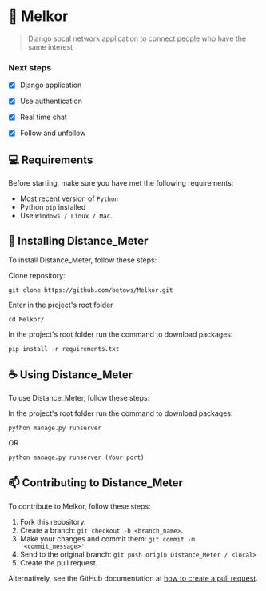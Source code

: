 # 🚀 Melkor


> Django socal network application to connect people who have the same interest

### Next steps

- [x] Django application 
- [x] Use authentication
- [x] Real time chat
- [x] Follow and unfollow 


## 💻 Requirements

Before starting, make sure you have met the following requirements: 

* Most recent version of `Python`
* Python `pip` installed 
* Use  `Windows / Linux / Mac`.

## 🚀 Installing Distance_Meter

To install Distance_Meter, follow these steps: 

Clone repository:
```
git clone https://github.com/betows/Melkor.git
```

Enter in the project's root folder
```
cd Melkor/
```

In the project's root folder run the command to download packages:
```
pip install -r requirements.txt
```

## ☕ Using Distance_Meter

To use Distance_Meter, follow these steps:

In the project's root folder run the command to download packages:
```
python manage.py runserver
```
OR
```
python manage.py runserver (Your port)
```

## 📫 Contributing to Distance_Meter

To contribute to Melkor, follow these steps:

1. Fork this repository.
2. Create a branch: `git checkout -b <branch_name>`.
3. Make your changes and commit them: `git commit -m '<commit_message>'`
4. Send to the original branch: `git push origin Distance_Meter / <local>`
5. Create the pull request.

Alternatively, see the GitHub documentation at [how to create a pull request](https://help.github.com/en/github/collaborating-with-issues-and-pull-requests/creating-a-pull-request ). 
